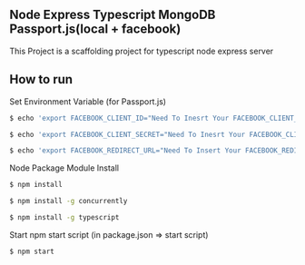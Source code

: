 ## Node Express Typescript MongoDB Passport.js(local + facebook)
This Project is a scaffolding project for typescript node express server

## How to run
Set Environment Variable (for Passport.js)
```bash
$ echo 'export FACEBOOK_CLIENT_ID="Need To Inesrt Your FACEBOOK_CLIENT_ID"' >> ~/.bash_profile 
```

```bash
$ echo 'export FACEBOOK_CLIENT_SECRET="Need To Inesrt Your FACEBOOK_CLIENT_SECRET"' >> ~/.bash_profile 
```

```bash
$ echo 'export FACEBOOK_REDIRECT_URL="Need To Insert Your FACEBOOK_REDIRECT_URL"' >> ~/.bash_profile 
```

Node Package Module Install
```bash
$ npm install
```
```bash
$ npm install -g concurrently
```
```bash
$ npm install -g typescript
```

Start npm start script (in package.json => start script)
```bash
$ npm start
```
